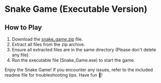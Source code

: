 # Snake Game (Executable Version)

## How to Play

1. Download the [snake_game.zip](link-to-your-zip-file) file.
2. Extract all files from the zip archive.
3. Ensure all extracted files are in the same directory (Please don't delete any file).
4. Run the executable file (Snake_Game.exe) to start the game.

Enjoy the Snake Game! If you encounter any issues, refer to the included readme file for troubleshooting tips. Have fun 🐍!
